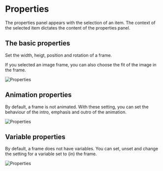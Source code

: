 # Properties

The properties panel appears with the selection of an item. The context of the selected item dictates the content of the properties panel.

## The basic properties

Set the width, heigt, position and rotation of a frame.

If you selected an image frame, you can also choose the fit of the image in the frame.

![Properties](https://chilipublishdocs.imgix.net/GraFx_studio/ui_properties2.png?w=250&q=80)

## Animation properties

By default, a frame is not animated. With these setting, you can set the behaviour of the intro, emphasis and outro of the animation.

![Properties](https://chilipublishdocs.imgix.net/GraFx_studio/ui_properties_animation.png?w=250&q=80)

## Variable properties

By default, a frame does not have variables. You can set, unset and change the setting for a variable set to (in) the frame.

![Properties](https://chilipublishdocs.imgix.net/GraFx_studio/ui_properties_variables.png?w=250&q=80)